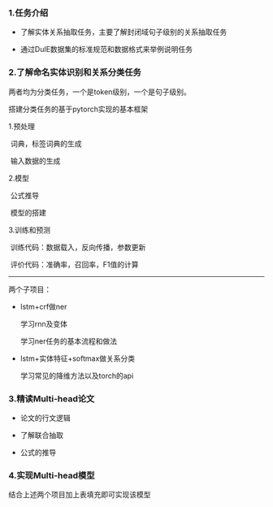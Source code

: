 ### 1.任务介绍

- 了解实体关系抽取任务，主要了解封闭域句子级别的关系抽取任务

- 通过DuIE数据集的标准规范和数据格式来举例说明任务

### 2.了解命名实体识别和关系分类任务

两者均为分类任务，一个是token级别，一个是句子级别。

搭建分类任务的基于pytorch实现的基本框架

1.预处理

​		词典，标签词典的生成

​		输入数据的生成

2.模型

​		公式推导

​		模型的搭建

3.训练和预测

​		训练代码：数据载入，反向传播，参数更新

​		评价代码：准确率，召回率，F1值的计算

---



两个子项目：

- lstm+crf做ner

  学习rnn及变体

  学习ner任务的基本流程和做法

- lstm+实体特征+softmax做关系分类

  学习常见的降维方法以及torch的api

### 3.精读Multi-head论文

- 论文的行文逻辑

- 了解联合抽取
- 公式的推导

### 4.实现Multi-head模型

结合上述两个项目加上表填充即可实现该模型



